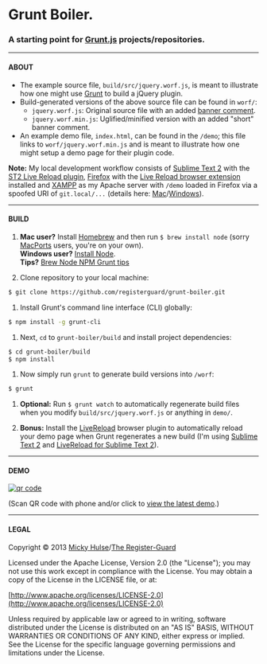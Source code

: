 # Grunt Boiler.

### A starting point for [Grunt.js](http://gruntjs.com/) projects/repositories.

---

#### ABOUT

* The example source file, `build/src/jquery.worf.js`, is meant to illustrate how one might use [Grunt](http://gruntjs.com/) to build a jQuery plugin.
* Build-generated versions of the above source file can be found in `worf/`:
    * `jquery.worf.js`: Original source file with an added [banner comment](http://gruntjs.com/getting-started#an-example-gruntfile).
    * `jquery.worf.min.js`: Uglified/minified version with an added "short" banner comment.
* An example demo file, `index.html`, can be found in the `/demo`; this file links to `worf/jquery.worf.min.js` and is meant to illustrate how one might setup a demo page for their plugin code.

**Note:** My local development workflow consists of [Sublime Text 2](http://www.sublimetext.com/) with the [ST2 Live Reload plugin](https://github.com/dz0ny/LiveReload-sublimetext2), [Firefox](http://www.mozilla.org/en-US/firefox/new/) with the [Live Reload browser extension](http://feedback.livereload.com/knowledgebase/articles/86242) installed and [XAMPP](http://www.apachefriends.org/en/xampp.html) as my Apache server with `/demo` loaded in Firefox via a spoofed URI of `git.local/...` (details here: [Mac](https://github.com/registerguard/registerguard.github.com/wiki/XAMPP%3A-Mac)/[Windows](https://github.com/registerguard/registerguard.github.com/wiki/XAMPP%3A-Windows)).

---

#### BUILD

1. **Mac user?** Install [Homebrew](http://mxcl.github.io/homebrew/) and then run `$ brew install node` (sorry [MacPorts](http://www.macports.org/) users, you're on your own).  
**Windows user?** [Install Node](http://nodejs.org/download/).  
**Tips?** [Brew Node NPM Grunt tips](https://github.com/registerguard/registerguard.github.com/wiki/Brew-Node-NPM-Grunt-tips)

1. Clone repository to your local machine:  
```bash
$ git clone https://github.com/registerguard/grunt-boiler.git
```

1. Install Grunt's command line interface (CLI) globally:  
```bash
$ npm install -g grunt-cli
```

1. Next, `cd` to `grunt-boiler/build` and install project dependencies:  
```bash
$ cd grunt-boiler/build
$ npm install
```

1. Now simply run `grunt` to generate build versions into `/worf`:  
```bash
$ grunt
```

1. **Optional:** Run `$ grunt watch` to automatically regenerate build files when you modify `build/src/jquery.worf.js` or anything in `demo/`.

1. **Bonus:** Install the [LiveReload](http://feedback.livereload.com/knowledgebase/articles/86242) browser plugin to automatically reload your demo page when Grunt regenerates a new build (I'm using [Sublime Text 2](http://www.sublimetext.com/) and [LiveReload for Sublime Text 2](https://github.com/dz0ny/LiveReload-sublimetext2)).

---

#### DEMO

[![qr code](http://chart.apis.google.com/chart?cht=qr&chl=https://github.com/registerguard/repo/&chs=240x240)](http://registerguard.github.io/grunt-boiler/demo/)

(Scan QR code with phone and/or click to [view the latest demo](http://registerguard.github.io/grunt-boiler/demo/).)

---

#### LEGAL

Copyright &copy; 2013 [Micky Hulse](http://hulse.me)/[The Register-Guard](http://registerguard.com)

Licensed under the Apache License, Version 2.0 (the "License"); you may not use this work except in compliance with the License. You may obtain a copy of the License in the LICENSE file, or at:

[http://www.apache.org/licenses/LICENSE-2.0](http://www.apache.org/licenses/LICENSE-2.0)

Unless required by applicable law or agreed to in writing, software distributed under the License is distributed on an "AS IS" BASIS, WITHOUT WARRANTIES OR CONDITIONS OF ANY KIND, either express or implied. See the License for the specific language governing permissions and limitations under the License.
